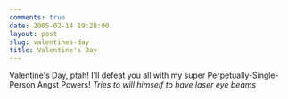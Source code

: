 ```yaml
---
comments: true
date: 2005-02-14 19:28:00
layout: post
slug: valentines-day
title: Valentine's Day
---
```


Valentine's Day, ptah!  I'll defeat you all with my super Perpetually-Single-Person Angst Powers!  *Tries to will himself to have laser eye beams*
